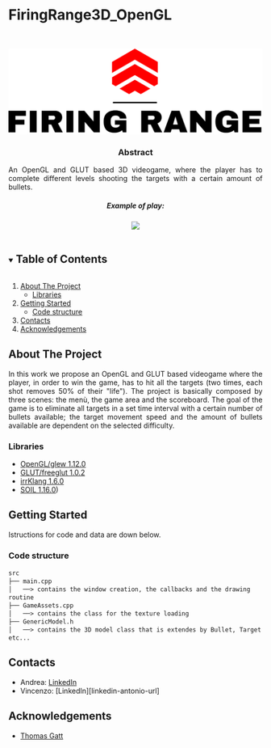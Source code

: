 # FiringRange3D_OpenGL
<!-- PROJECT SHIELDS -->
<!--
*** I'm using markdown "reference style" links for readability.
*** Reference links are enclosed in brackets [ ] instead of parentheses ( ).
*** See the bottom of this document for the declaration of the reference variables
*** for contributors-url, forks-url, etc. This is an optional, concise syntax you may use.
*** https://www.markdownguide.org/basic-syntax/#reference-style-links

[![Contributors][contributors-shield]][contributors-url]
[![Stargazers][stars-shield]][stars-url]
[![Issues][issues-shield]][issues-url]
-->

<!-- PROJECT LOGO -->
<br />
<p align="center">
  <a href="https://github.com/ParthenopeDeepTeam/Fall-Detection-using-LSTM-Autoencoder">
    <img src="Textures/logo_large.png" alt="Logo" width="700">
  </a>

  <h3 align="center">Abstract</h3>

  <p align="justify">An OpenGL and GLUT based 3D videogame, where the player has to complete different levels shooting the targets with a certain amount of bullets.
    <br />
</p>

<h5 align="center">Example of play:</h5>

<p align="center">
    <img src="playing_the_game.gif">
    <br>
</p>

<!-- TABLE OF CONTENTS -->
<details open="open">
  <summary><h2 style="display: inline-block">Table of Contents</h2></summary>
  <ol>
    <li>
      <a href="#about-the-project">About The Project</a>
      <ul>
        <li><a href="#Libraries">Libraries</a></li>
      </ul>
    </li>
    <li>
      <a href="#getting-started">Getting Started</a>
      <ul>
        <li><a href="#code-structure">Code structure</a></li>
      </ul>
    </li>
    <li><a href="#contacts">Contacts</a></li>
    <li><a href="#acknowledgements">Acknowledgements</a></li>
  </ol>
</details>



<!-- ABOUT THE PROJECT -->
## About The Project

<p align="justify">
In this work we propose an OpenGL and GLUT based videogame where the player, in order to win the game, has to hit all the targets (two times, each shot removes 50% of their "life"). The project is basically composed by three scenes: the menù, the game area and the scoreboard.
The goal of the game is to eliminate all targets in a set time interval with a certain number of bullets available; the target movement speed and the amount of bullets available are dependent on the selected difficulty.
</p>

### Libraries

* [OpenGL/glew 1.12.0](https://www.nuget.org/packages/glew.v140/1.12.0)
* [GLUT/freeglut 1.0.2]((https://www.nuget.org/packages/freeglut.3.0.0.v140/1.0.2))
* [irrKlang 1.6.0](https://www.ambiera.com/irrklang/)
* [SOIL 1.16.0](https://github.com/littlstar/soil))

<!-- GETTING STARTED -->
## Getting Started

Istructions for code and data are down below.


<!-- CODE STRUCTURE -->
### Code structure

```
src
├── main.cpp
│   ──> contains the window creation, the callbacks and the drawing routine
├── GameAssets.cpp
│   ──> contains the class for the texture loading
├── GenericModel.h
│   ──> contains the 3D model class that is extendes by Bullet, Target etc...
```

<!-- CONTACT -->
## Contacts

* Andrea: [LinkedIn][linkedin-andrea-url]
* Vincenzo: [LinkedIn][linkedin-antonio-url]


<!-- ACKNOWLEDGEMENTS -->
## Acknowledgements

* [Thomas Gatt](https://ieeexplore.ieee.org/document/8868795)






<!-- MARKDOWN LINKS & IMAGES -->
<!-- https://www.markdownguide.org/basic-syntax/#reference-style-links -->
[contributors-shield]: https://img.shields.io/github/contributors/github_username/repo.svg?style=for-the-badge
[contributors-url]: https://github.com/ParthenopeDeepTeam/Fall-Detection-using-LSTM-Autoencoder/graphs/contributors
[stars-shield]: https://img.shields.io/github/stars/github_username/repo.svg?style=for-the-badge
[stars-url]: https://github.com/github_username/repo/stargazers
[issues-shield]: https://img.shields.io/github/issues/github_username/repo.svg?style=for-the-badge
[issues-url]: https://github.com/ParthenopeDeepTeam/Fall-Detection-using-LSTM-Autoencoder/issues
[linkedin-shield]: https://img.shields.io/badge/-LinkedIn-black.svg?style=for-the-badge&logo=linkedin&colorB=555
[linkedin-andrea-url]: https://www.linkedin.com/in/andrea-lombardi/
[linkedin-vincenzo-url]: (https://www.linkedin.com/in/vincenzo-silvio-0413321b8/)
